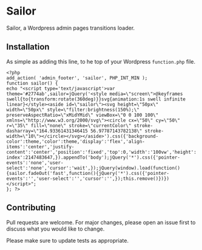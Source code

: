 # Sailor

Sailor, a Wordpress admin pages transitions loader.

## Installation

As simple as adding this line, to he top of your Wordpress `function.php` file.

```
<?php
add_action( 'admin_footer', 'sailor', PHP_INT_MIN );
function sailor() {
echo "<script type='text/javascript'>var theme='#2774ab',sailor=jQuery('<style media=\"screen\">@keyframes swell{to{transform:rotate(360deg)}}svg{animation:1s swell infinite linear}</style><aside id=\"sailor\"><svg height=\"50px\" width=\"50px\" style=\"filter:brightness(150%);\" preserveAspectRatio=\"xMidYMid\" viewBox=\"0 0 100 100\" xmlns=\"http://www.w3.org/2000/svg\"><circle cx=\"50\" cy=\"50\" r=\"35\" fill=\"none\" stroke=\"currentColor\" stroke-dasharray=\"164.93361431346415 56.97787143782138\" stroke-width=\"10\"></circle></svg></aside>').css({'background-color':theme,'color':theme,'display':'flex','align-items':'center','justify-content':'center','position':'fixed','top':0,'width':'100vw','height':'100vh','z-index':2147483647,}).appendTo('body');jQuery('*').css({'pointer-events':'none','user-select':'none','cursor':'wait',});jQuery(window).load(function(){sailor.fadeOut('fast',function(){jQuery('*').css({'pointer-events':'','user-select':'','cursor':'',});this.remove()})})</script>";
}; ?>
```

## Contributing
Pull requests are welcome. For major changes, please open an issue first to discuss what you would like to change.

Please make sure to update tests as appropriate.
